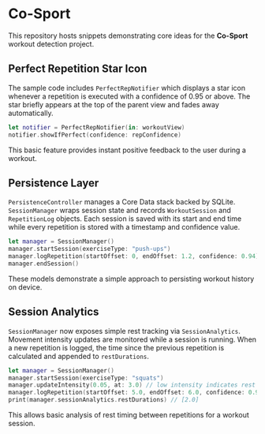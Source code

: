 # Co-Sport

This repository hosts snippets demonstrating core ideas for the **Co-Sport** workout detection project.

## Perfect Repetition Star Icon

The sample code includes `PerfectRepNotifier` which displays a star icon whenever a repetition is executed with a confidence of 0.95 or above. The star briefly appears at the top of the parent view and fades away automatically.

```swift
let notifier = PerfectRepNotifier(in: workoutView)
notifier.showIfPerfect(confidence: repConfidence)
```

This basic feature provides instant positive feedback to the user during a workout.

## Persistence Layer

`PersistenceController` manages a Core Data stack backed by SQLite. `SessionManager` wraps session state and records `WorkoutSession` and `RepetitionLog` objects. Each session is saved with its start and end time while every repetition is stored with a timestamp and confidence value.

```swift
let manager = SessionManager()
manager.startSession(exerciseType: "push-ups")
manager.logRepetition(startOffset: 0, endOffset: 1.2, confidence: 0.94)
manager.endSession()
```

These models demonstrate a simple approach to persisting workout history on device.

## Session Analytics

`SessionManager` now exposes simple rest tracking via `SessionAnalytics`. Movement
intensity updates are monitored while a session is running. When a new
repetition is logged, the time since the previous repetition is calculated and
appended to `restDurations`.

```swift
let manager = SessionManager()
manager.startSession(exerciseType: "squats")
manager.updateIntensity(0.05, at: 3.0) // low intensity indicates rest
manager.logRepetition(startOffset: 5.0, endOffset: 6.0, confidence: 0.96)
print(manager.sessionAnalytics.restDurations) // [2.0]
```

This allows basic analysis of rest timing between repetitions for a workout
session.
